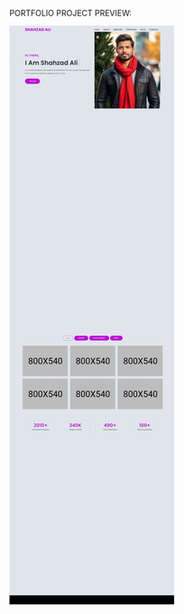PORTFOLIO PROJECT PREVIEW:

![alt text](https://github.com/shahzadaliofficial/Shahzad-Portolio/blob/b83ead3b497603322e7106c8d0cb967fe58f2b2f/Project-Preview.jpeg)
